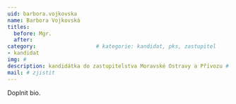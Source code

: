```yaml
---
uid: barbora.vojkovska
name: Barbora Vojkovská
titles:
  before: Mgr. 
  after: 
category:                 	# kategorie: kandidat, pks, zastupitel
- kandidat 
img: #
description: kandidátka do zastupitelstva Moravské Ostravy a Přívozu # kratký popis, max 160 znaků
mail: # zjistit
---
```


Doplnit bio.
